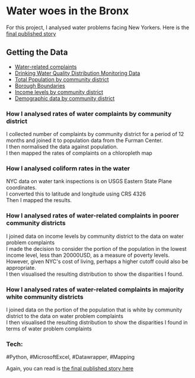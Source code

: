 # Water woes in the Bronx
For this project, I analysed water problems facing New Yorkers. Here is the [final published story](https://rentwirenyc.substack.com/p/water-woes-in-the-bronx)


## Getting the Data

* [Water-related complaints](https://data.cityofnewyork.us/Social-Services/311-Service-Requests-from-2010-to-Present/erm2-nwe9/data)
* [Drinking Water Quality Distribution Monitoring Data](https://data.cityofnewyork.us/Environment/Drinking-Water-Quality-Distribution-Monitoring-Dat/bkwf-xfky)
* [Total Population by community district](https://furmancenter.org/neighborhoods/)
* [Borough Boundaries](https://data.cityofnewyork.us/City-Government/Borough-Boundaries/tqmj-j8zm)
* [Income levels by community district](https://furmancenter.org/neighborhoods/)
* [Demographic data by community district](https://furmancenter.org/neighborhoods/)


### How I analysed rates of water complaints by community district
I collected number of complaints by community district for a period of 12 months and joined it to population data from the Furman Center. <br>
I then normalised the data against population. <br/>
I then mapped the rates of complaints on a chloropleth map

### How I analysed coliform rates in the water
NYC data on water tank inspections is on USGS Eastern State Plane coordinates.<br/>
I converted this to latitude and longitude using CRS 4326 <br/>
Then I mapped the results. 

### How I analysed rates of water-related complaints in poorer community districts
I joined data on income levels by community district to the data on water problem complaints <br/>
I made the decision to consider the portion of the population in the lowest income level, less than 20000USD, as a measure of poverty levels. However, given NYC's cost of living, perhaps a higher cutoff could also be appropriate. <br/>
I then visualised the resulting distribution to show the disparities I found. <br/>

### How I analysed rates of water-related complaints in majority white community districts
I joined data on the portion of the population that is white by community district to the data on water problem complaints <br/>
I then visualised the resulting distribution to show the disparities I found in terms of water problem complaints <br/>


### Tech:
#Python, #MicrosoftExcel, #Datawrapper, #Mapping

Again, you can read is [the final published story here](https://rentwirenyc.substack.com/p/water-woes-in-the-bronx)
